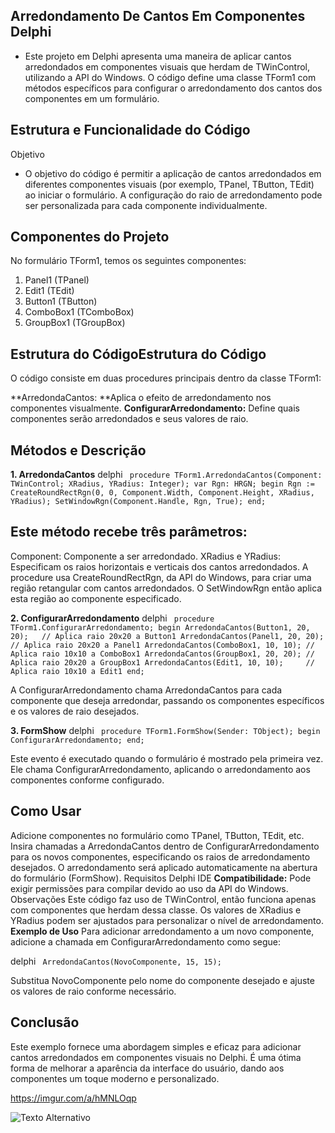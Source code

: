 ## **Arredondamento De Cantos Em Componentes Delphi**
- Este projeto em Delphi apresenta uma maneira de aplicar cantos arredondados em componentes visuais que herdam de TWinControl, utilizando a API do Windows. O código define uma classe TForm1 com métodos específicos para configurar o arredondamento dos cantos dos componentes em um formulário.

## Estrutura e Funcionalidade do Código
Objetivo
- O objetivo do código é permitir a aplicação de cantos arredondados em diferentes componentes visuais (por exemplo, TPanel, TButton, TEdit) ao iniciar o formulário. A configuração do raio de arredondamento pode ser personalizada para cada componente individualmente.

## Componentes do Projeto
No formulário TForm1, temos os seguintes componentes:

1. Panel1 (TPanel)
2. Edit1 (TEdit)
3. Button1 (TButton)
4. ComboBox1 (TComboBox)
5. GroupBox1 (TGroupBox)
## Estrutura do CódigoEstrutura do Código
O código consiste em duas procedures principais dentro da classe TForm1:

**ArredondaCantos: **Aplica o efeito de arredondamento nos componentes visualmente.
**ConfigurarArredondamento:** Define quais componentes serão arredondados e seus valores de raio.
## Métodos e Descrição
**1. ArredondaCantos**
delphi
`
procedure TForm1.ArredondaCantos(Component: TWinControl; XRadius, YRadius: Integer);
var
  Rgn: HRGN;
begin
  Rgn := CreateRoundRectRgn(0, 0, Component.Width, Component.Height, XRadius, YRadius);
  SetWindowRgn(Component.Handle, Rgn, True);
end;`

## Este método recebe três parâmetros:

Component: Componente a ser arredondado.
XRadius e YRadius: Especificam os raios horizontais e verticais dos cantos arredondados.
A procedure usa CreateRoundRectRgn, da API do Windows, para criar uma região retangular com cantos arredondados. O SetWindowRgn então aplica esta região ao componente especificado.

**2. ConfigurarArredondamento**
delphi
`
procedure TForm1.ConfigurarArredondamento;
begin
  ArredondaCantos(Button1, 20, 20);   // Aplica raio 20x20 a Button1
  ArredondaCantos(Panel1, 20, 20);    // Aplica raio 20x20 a Panel1
  ArredondaCantos(ComboBox1, 10, 10); // Aplica raio 10x10 a ComboBox1
  ArredondaCantos(GroupBox1, 20, 20); // Aplica raio 20x20 a GroupBox1
  ArredondaCantos(Edit1, 10, 10);     // Aplica raio 10x10 a Edit1
end;`

A ConfigurarArredondamento chama ArredondaCantos para cada componente que deseja arredondar, passando os componentes específicos e os valores de raio desejados.

**3. FormShow**
delphi
`
procedure TForm1.FormShow(Sender: TObject);
begin
  ConfigurarArredondamento;
end;`

Este evento é executado quando o formulário é mostrado pela primeira vez. Ele chama ConfigurarArredondamento, aplicando o arredondamento aos componentes conforme configurado.

## Como Usar
Adicione componentes no formulário como TPanel, TButton, TEdit, etc.
Insira chamadas a ArredondaCantos dentro de ConfigurarArredondamento para os novos componentes, especificando os raios de arredondamento desejados.
O arredondamento será aplicado automaticamente na abertura do formulário (FormShow).
Requisitos
Delphi IDE
**Compatibilidade:** Pode exigir permissões para compilar devido ao uso da API do Windows.
Observações
Este código faz uso de TWinControl, então funciona apenas com componentes que herdam dessa classe.
Os valores de XRadius e YRadius podem ser ajustados para personalizar o nível de arredondamento.
**Exemplo de Uso**
Para adicionar arredondamento a um novo componente, adicione a chamada em ConfigurarArredondamento como segue:

delphi
`
ArredondaCantos(NovoComponente, 15, 15);`

Substitua NovoComponente pelo nome do componente desejado e ajuste os valores de raio conforme necessário.

## Conclusão
Este exemplo fornece uma abordagem simples e eficaz para adicionar cantos arredondados em componentes visuais no Delphi. É uma ótima forma de melhorar a aparência da interface do usuário, dando aos componentes um toque moderno e personalizado.

https://imgur.com/a/hMNLOqp

![Texto Alternativo](https://imgur.com/a/hMNLOqp)
